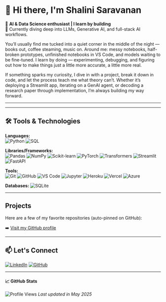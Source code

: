 # 👋 Hi there, I'm Shalini Saravanan

🚀 **AI & Data Science enthusiast | I learn by building**  
🎯 Currently diving deep into LLMs, Generative AI, and full-stack AI workflows.

You’ll usually find me tucked into a quiet corner in the middle of the night — books out, coffee steaming, music on. Around me: messy notebooks, half-broken prototypes, unfinished notebooks in VS Code, and models waiting to be fine-tuned. I learn by doing — experimenting, debugging, and figuring out how to make things just a little more accurate, a little more real.

If something sparks my curiosity, I dive in with a project, break it down in code, and let the process teach me what theory can’t. Whether it’s deploying a Streamlit app, iterating on a GenAI agent, or decoding a research paper through implementation, I’m always building my way forward.

---


---

## 🛠️ Tools & Technologies

**Languages:**  
![Python](https://img.shields.io/badge/-Python-3776AB?logo=python&logoColor=white&style=flat-square)
![SQL](https://img.shields.io/badge/-SQL-003B57?logo=postgresql&logoColor=white&style=flat-square)

**Libraries/Frameworks:**  
![Pandas](https://img.shields.io/badge/-Pandas-150458?logo=pandas&logoColor=white&style=flat-square)
![NumPy](https://img.shields.io/badge/-NumPy-013243?logo=numpy&logoColor=white&style=flat-square)
![Scikit-learn](https://img.shields.io/badge/-Scikit--learn-F7931E?logo=scikit-learn&logoColor=white&style=flat-square)
![PyTorch](https://img.shields.io/badge/-PyTorch-EE4C2C?logo=pytorch&logoColor=white&style=flat-square)
![Transformers](https://img.shields.io/badge/-HuggingFace%20Transformers-FFD21F?logo=huggingface&logoColor=black&style=flat-square)
![Streamlit](https://img.shields.io/badge/-Streamlit-FF4B4B?logo=streamlit&logoColor=white&style=flat-square)
![FastAPI](https://img.shields.io/badge/-FastAPI-009688?logo=fastapi&logoColor=white&style=flat-square)

**Tools:**  
![Git](https://img.shields.io/badge/-Git-F05032?logo=git&logoColor=white&style=flat-square)
![GitHub](https://img.shields.io/badge/-GitHub-181717?logo=github&logoColor=white&style=flat-square)
![VS Code](https://img.shields.io/badge/-VS%20Code-007ACC?logo=visualstudiocode&logoColor=white&style=flat-square)
![Jupyter](https://img.shields.io/badge/-Jupyter-F37626?logo=jupyter&logoColor=white&style=flat-square)
![Heroku](https://img.shields.io/badge/-Heroku-430098?logo=heroku&logoColor=white&style=flat-square)
![Vercel](https://img.shields.io/badge/-Vercel-000000?logo=vercel&logoColor=white&style=flat-square)
![Azure](https://img.shields.io/badge/-Azure-0078D4?logo=microsoftazure&logoColor=white&style=flat-square)

**Databases:** 
![SQLite](https://img.shields.io/badge/-SQLite-003B57?logo=sqlite&logoColor=white&style=flat-square)

---

## Projects

Here are a few of my favorite repositories (auto-pinned on GitHub):

➡️ [Visit my GitHub profile](https://github.com/shalinis97?tab=repositories)

---

## 📫 Let's Connect

[![LinkedIn](https://img.shields.io/badge/-LinkedIn-0A66C2?logo=linkedin&logoColor=white&style=flat-square)](https://www.linkedin.com/in/shalinis97)
[![GitHub](https://img.shields.io/badge/-GitHub-181717?logo=github&logoColor=white&style=flat-square)](https://github.com/shalinis97)

---
#### 📈 GitHub Stats

![Profile Views](https://komarev.com/ghpvc/?username=shalinis97&label=Profile%20Views&color=0e75b6&style=flat)
*Last updated in May 2025*
